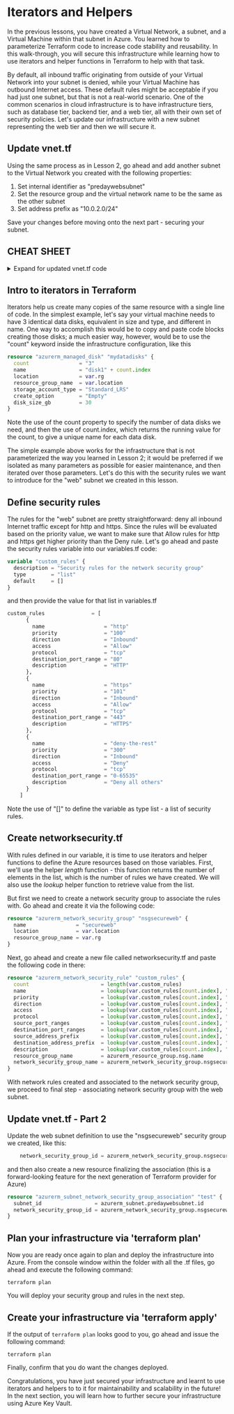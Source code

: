 # Iterators and Helpers
In the previous lessons, you have created a Virtual Network, a subnet, and a Virtual Machine within that subnet in Azure. You learned how to parameterize Terraform code to increase code stability and reusability. In this walk-through, you will secure this infrastructure while learning how to use iterators and helper functions in Terraform to help with that task.

By default, all inbound traffic originating from outside of your Virtual Network into your subnet is denied, while your Virtual Machine has outbound Internet access. These default rules might be acceptable if you had just one subnet, but that is not a real-world scenario. One of the common scenarios in cloud infrastructure is to have infrastructure tiers, such as database tier, backend tier, and a web tier, all with their own set of security policies. Let's update our infrastructure with a new subnet representing the web tier and then we will secure it.

## Update vnet.tf
Using the same process as in Lesson 2, go ahead and add another subnet to the Virtual Network you created with the following properties:

1. Set internal identifier as "predaywebsubnet"
1. Set the resource group and the virtual network name to be the same as the other subnet
1. Set address prefix as "10.0.2.0/24"

Save your changes before moving onto the next part - securing your subnet.

## CHEAT SHEET
<details>
<summary>
Expand for updated vnet.tf code
</summary>

```terraform
# Configure Subnet
resource "azurerm_subnet" "predaywebsubnet" {
  name                 = "web"
  resource_group_name  = var.rg
  virtual_network_name = azurerm_virtual_network.predayvnet.name
  address_prefix       = "10.0.2.0/24"
}
```
</details>

## Intro to iterators in Terraform
Iterators help us create many copies of the same resource with a single line of code. In the simplest example, let's say your virtual machine needs to have 3 identical data disks, equivalent in size and type, and different in name. One way to accomplish this would be to copy and paste code blocks creating those disks; a much easier way, however, would be to use the "count" keyword inside the infrastructure configuration, like this

```terraform
resource "azurerm_managed_disk" "mydatadisks" {
  count                = "3"
  name                 = "disk1" + count.index
  location             = var.rg
  resource_group_name  = var.location
  storage_account_type = "Standard_LRS"
  create_option        = "Empty"
  disk_size_gb         = 30
}
```

Note the use of the count property to specify the number of data disks we need, and then the use of count.index, which returns the running value for the count, to give a unique name for each data disk.

The simple example above works for the infrastructure that is not parameterized the way you learned in Lesson 2; it would be preferred if we isolated as many  parameters as possible for easier maintenance, and then iterated over those parameters. Let's do this with the security rules we want to introduce for the "web" subnet we created in this lesson.

## Define security rules
The rules for the "web" subnet are pretty straightforward: deny all inbound Internet traffic except for http and https. Since the rules will be evaluated based on the priority value, we want to make sure that Allow rules for http and https get higher priority than the Deny rule. Let's go ahead and paste the security rules variable into our variables.tf code:

```terraform
variable "custom_rules" {
  description = "Security rules for the network security group"
  type        = "list"
  default     = []
}
```

and then provide the value for that list in variables.tf

```terraform
custom_rules               = [
      {
        name                   = "http"
        priority               = "100"
        direction              = "Inbound"
        access                 = "Allow"
        protocol               = "tcp"
        destination_port_range = "80"
        description            = "HTTP"
      },      
      {
        name                   = "https"
        priority               = "101"
        direction              = "Inbound"
        access                 = "Allow"
        protocol               = "tcp"
        destination_port_range = "443"
        description            = "HTTPS"
      },
      { 
        name                   = "deny-the-rest"
        priority               = "300"
        direction              = "Inbound"
        access                 = "Deny"
        protocol               = "tcp"
        destination_port_range = "0-65535"
        description            = "Deny all others"
      }
    ]
```

Note the use of "[]" to define the variable as type list - a list of security rules.

## Create networksecurity.tf
With rules defined in our variable, it is time to use iterators and helper functions to define the Azure resources based on those variables. First, we'll use the helper *length* function - this function returns the number of elements in the list, which is the number of rules we have created. We will also use the *lookup* helper function to retrieve value from the list. 

But first we need to create a network security group to associate the rules with. Go ahead and create it via the following code:

```terraform
resource "azurerm_network_security_group" "nsgsecureweb" {
  name                = "secureweb"
  location            = var.location
  resource_group_name = var.rg
}
```

Next, go ahead and create a new file called networksecurity.tf and paste the following code in there:

```terraform
resource "azurerm_network_security_rule" "custom_rules" {
  count                       = length(var.custom_rules)
  name                        = lookup(var.custom_rules[count.index], "name", "default_rule_name")
  priority                    = lookup(var.custom_rules[count.index], "priority")
  direction                   = lookup(var.custom_rules[count.index], "direction", "Any")
  access                      = lookup(var.custom_rules[count.index], "access", "Allow")
  protocol                    = lookup(var.custom_rules[count.index], "protocol", "*")
  source_port_ranges          = lookup(var.custom_rules[count.index], "source_port_range", "0-65535" )
  destination_port_ranges     = lookup(var.custom_rules[count.index], "destination_port_range", "0-65535")
  source_address_prefix       = lookup(var.custom_rules[count.index], "source_address_prefix", "*")
  destination_address_prefix  = lookup(var.custom_rules[count.index], "destination_address_prefix", "*")
  description                 = lookup(var.custom_rules[count.index], "description", "Security rule")
  resource_group_name         = azurerm_resource_group.nsg.name
  network_security_group_name = azurerm_network_security_group.nsgsecureweb.name
}
```

With network rules created and associated to the network security group, we proceed to final step - associating network security group with the web subnet.

## Update vnet.tf - Part 2
Update the web subnet definition to use the "nsgsecureweb" security group we created, like this:

```terraform
    network_security_group_id = azurerm_network_security_group.nsgsecureweb.id
```

and then also create a new resource finalizing the association (this is a forward-looking feature for the next generation of Terraform provider for Azure)

```terraform
resource "azurerm_subnet_network_security_group_association" "test" {
  subnet_id                 = azurerm_subnet.predaywebsubnet.id
  network_security_group_id = azurerm_network_security_group.nsgsecureweb.id
}
```

## Plan your infrastructure via 'terraform plan'
Now you are ready once again to plan and deploy the infrastructure into Azure. From the console window within the folder with all the .tf files, go ahead and execute the following command:

```terraform plan```

You will deploy your security group and rules in the next step.

## Create your infrastructure via 'terraform apply'
If the output of ```terraform plan``` looks good to you, go ahead and issue the following command:

```terraform plan```

Finally, confirm that you do want the changes deployed.

Congratulations, you have just secured your infrastructure and learnt to use iterators and helpers to to it for maintainability and scalability in the future! In the next section, you will learn how to further secure your infrastructure using Azure Key Vault.

